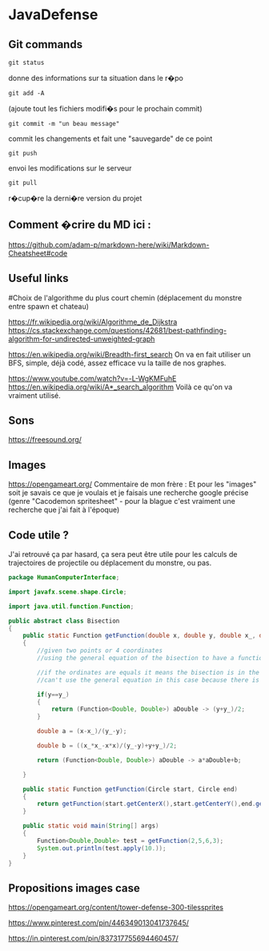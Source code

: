 # JavaDefense

## Git commands
```git
git status
```
donne des informations sur ta situation dans le r�po


```git
git add -A
```
(ajoute tout les fichiers modifi�s pour le prochain commit)


```git
git commit -m "un beau message"
```
commit les changements et fait une "sauvegarde" de ce point


```git
git push
```
envoi les modifications sur le serveur


```git
git pull
```
r�cup�re la derni�re version du projet

## Comment �crire du MD ici :
https://github.com/adam-p/markdown-here/wiki/Markdown-Cheatsheet#code

## Useful links

#Choix de l'algorithme du plus court chemin (déplacement du monstre entre spawn et chateau)

https://fr.wikipedia.org/wiki/Algorithme_de_Dijkstra 
https://cs.stackexchange.com/questions/42681/best-pathfinding-algorithm-for-undirected-unweighted-graph

https://en.wikipedia.org/wiki/Breadth-first_search
On va en fait utiliser un BFS, simple, déjà codé, assez efficace vu la taille de nos graphes.


https://www.youtube.com/watch?v=-L-WgKMFuhE
https://en.wikipedia.org/wiki/A*_search_algorithm
Voilà ce qu'on va vraiment utilisé.

## Sons
https://freesound.org/

## Images
https://opengameart.org/
Commentaire de mon frère : Et pour les "images" soit je savais ce que je voulais et je faisais une recherche google précise (genre "Cacodemon spritesheet" - pour la blague c'est vraiment une recherche que j'ai fait à l'époque)

## Code utile ?
J'ai retrouvé ça par hasard, ça sera peut être utile pour les calculs de trajectoires de projectile ou déplacement du monstre, ou pas.
```java
package HumanComputerInterface;

import javafx.scene.shape.Circle;

import java.util.function.Function;

public abstract class Bisection
{
    public static Function getFunction(double x, double y, double x_, double y_)
    {
        //given two points or 4 coordinates
        //using the general equation of the bisection to have a function describing the bisection

        //if the ordinates are equals it means the bisection is in the form x = d
        //can't use the general equation in this case because there is a zero-division

        if(y==y_)
        {
            return (Function<Double, Double>) aDouble -> (y+y_)/2;
        }

        double a = (x-x_)/(y_-y);

        double b = ((x_*x_-x*x)/(y_-y)+y+y_)/2;

        return (Function<Double, Double>) aDouble -> a*aDouble+b;

    }

    public static Function getFunction(Circle start, Circle end)
    {
        return getFunction(start.getCenterX(),start.getCenterY(),end.getCenterX(),end.getCenterY());
    }

    public static void main(String[] args)
    {
        Function<Double,Double> test = getFunction(2,5,6,3);
        System.out.println(test.apply(10.));
    }
}
```

## Propositions images case
https://opengameart.org/content/tower-defense-300-tilessprites

https://www.pinterest.com/pin/446349013041737645/

https://in.pinterest.com/pin/837317755694460457/
